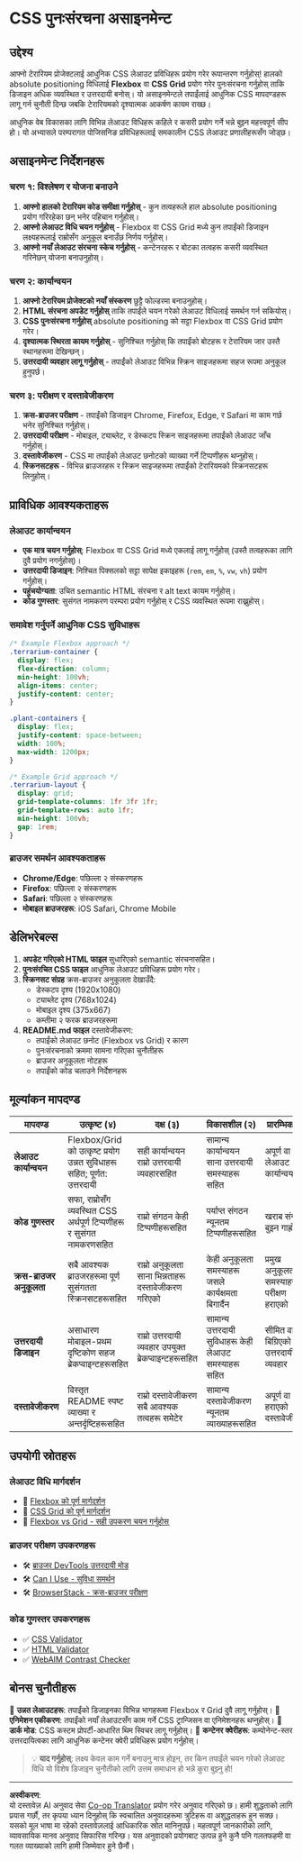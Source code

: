 <!--
CO_OP_TRANSLATOR_METADATA:
{
  "original_hash": "bee6762d4092a13fc7c338814963f980",
  "translation_date": "2025-10-22T17:00:16+00:00",
  "source_file": "3-terrarium/2-intro-to-css/assignment.md",
  "language_code": "ne"
}
-->
# CSS पुनःसंरचना असाइनमेन्ट

## उद्देश्य

आफ्नो टेरारियम प्रोजेक्टलाई आधुनिक CSS लेआउट प्रविधिहरू प्रयोग गरेर रूपान्तरण गर्नुहोस्! हालको absolute positioning विधिलाई **Flexbox** वा **CSS Grid** प्रयोग गरेर पुनःसंरचना गर्नुहोस् ताकि डिजाइन अधिक व्यवस्थित र उत्तरदायी बनोस्। यो असाइनमेन्टले तपाईंलाई आधुनिक CSS मापदण्डहरू लागू गर्न चुनौती दिन्छ जबकि टेरारियमको दृश्यात्मक आकर्षण कायम राख्छ।

आधुनिक वेब विकासका लागि विभिन्न लेआउट विधिहरू कहिले र कसरी प्रयोग गर्ने भन्ने बुझ्न महत्त्वपूर्ण सीप हो। यो अभ्यासले परम्परागत पोजिसनिङ प्रविधिहरूलाई समकालीन CSS लेआउट प्रणालीहरूसँग जोड्छ।

## असाइनमेन्ट निर्देशनहरू

### चरण १: विश्लेषण र योजना बनाउने
1. **आफ्नो हालको टेरारियम कोड समीक्षा गर्नुहोस्** - कुन तत्वहरूले हाल absolute positioning प्रयोग गरिरहेका छन् भनेर पहिचान गर्नुहोस्।
2. **आफ्नो लेआउट विधि चयन गर्नुहोस्** - Flexbox वा CSS Grid मध्ये कुन तपाईंको डिजाइन लक्ष्यहरूलाई राम्रोसँग अनुकूल बनाउँछ निर्णय गर्नुहोस्।
3. **आफ्नो नयाँ लेआउट संरचना स्केच गर्नुहोस्** - कन्टेनरहरू र बोटका तत्वहरू कसरी व्यवस्थित गरिनेछन् योजना बनाउनुहोस्।

### चरण २: कार्यान्वयन
1. **आफ्नो टेरारियम प्रोजेक्टको नयाँ संस्करण** छुट्टै फोल्डरमा बनाउनुहोस्।
2. **HTML संरचना अपडेट गर्नुहोस्** ताकि तपाईंले चयन गरेको लेआउट विधिलाई समर्थन गर्न सकियोस्।
3. **CSS पुनःसंरचना गर्नुहोस्** absolute positioning को सट्टा Flexbox वा CSS Grid प्रयोग गरेर।
4. **दृश्यात्मक स्थिरता कायम गर्नुहोस्** - सुनिश्चित गर्नुहोस् कि तपाईंको बोटहरू र टेरारियम जार उस्तै स्थानहरूमा देखिन्छन्।
5. **उत्तरदायी व्यवहार लागू गर्नुहोस्** - तपाईंको लेआउट विभिन्न स्क्रिन साइजहरूमा सहज रूपमा अनुकूल हुनुपर्छ।

### चरण ३: परीक्षण र दस्तावेजीकरण
1. **क्रस-ब्राउजर परीक्षण** - तपाईंको डिजाइन Chrome, Firefox, Edge, र Safari मा काम गर्छ भनेर सुनिश्चित गर्नुहोस्।
2. **उत्तरदायी परीक्षण** - मोबाइल, ट्याब्लेट, र डेस्कटप स्क्रिन साइजहरूमा तपाईंको लेआउट जाँच गर्नुहोस्।
3. **दस्तावेजीकरण** - CSS मा तपाईंको लेआउट छनोटको व्याख्या गर्ने टिप्पणीहरू थप्नुहोस्।
4. **स्क्रिनसटहरू** - विभिन्न ब्राउजरहरू र स्क्रिन साइजहरूमा तपाईंको टेरारियमको स्क्रिनसटहरू लिनुहोस्।

## प्राविधिक आवश्यकताहरू

### लेआउट कार्यान्वयन
- **एक मात्र चयन गर्नुहोस्**: Flexbox वा CSS Grid मध्ये एकलाई लागू गर्नुहोस् (उस्तै तत्वहरूका लागि दुवै प्रयोग नगर्नुहोस्)।
- **उत्तरदायी डिजाइन**: निश्चित पिक्सलको सट्टा सापेक्ष इकाइहरू (`rem`, `em`, `%`, `vw`, `vh`) प्रयोग गर्नुहोस्।
- **पहुंचयोग्यता**: उचित semantic HTML संरचना र alt text कायम गर्नुहोस्।
- **कोड गुणस्तर**: सुसंगत नामकरण परम्परा प्रयोग गर्नुहोस् र CSS व्यवस्थित रूपमा राख्नुहोस्।

### समावेश गर्नुपर्ने आधुनिक CSS सुविधाहरू
```css
/* Example Flexbox approach */
.terrarium-container {
  display: flex;
  flex-direction: column;
  min-height: 100vh;
  align-items: center;
  justify-content: center;
}

.plant-containers {
  display: flex;
  justify-content: space-between;
  width: 100%;
  max-width: 1200px;
}

/* Example Grid approach */
.terrarium-layout {
  display: grid;
  grid-template-columns: 1fr 3fr 1fr;
  grid-template-rows: auto 1fr;
  min-height: 100vh;
  gap: 1rem;
}
```

### ब्राउजर समर्थन आवश्यकताहरू
- **Chrome/Edge**: पछिल्ला २ संस्करणहरू
- **Firefox**: पछिल्ला २ संस्करणहरू  
- **Safari**: पछिल्ला २ संस्करणहरू
- **मोबाइल ब्राउजरहरू**: iOS Safari, Chrome Mobile

## डेलिभरेबल्स

1. **अपडेट गरिएको HTML फाइल** सुधारिएको semantic संरचनासहित।
2. **पुनःसंरचित CSS फाइल** आधुनिक लेआउट प्रविधिहरू प्रयोग गरेर।
3. **स्क्रिनसट संग्रह** क्रस-ब्राउजर अनुकूलता देखाउँदै:
   - डेस्कटप दृश्य (1920x1080)
   - ट्याब्लेट दृश्य (768x1024) 
   - मोबाइल दृश्य (375x667)
   - कम्तीमा २ फरक ब्राउजरहरूमा
4. **README.md फाइल** दस्तावेजीकरण:
   - तपाईंको लेआउट छनोट (Flexbox vs Grid) र कारण
   - पुनःसंरचनाको क्रममा सामना गरिएका चुनौतीहरू
   - ब्राउजर अनुकूलता नोटहरू
   - तपाईंको कोड चलाउने निर्देशनहरू

## मूल्यांकन मापदण्ड

| मापदण्ड | उत्कृष्ट (४) | दक्ष (३) | विकासशील (२) | प्रारम्भिक (१) |
|----------|---------------|----------------|---------------|---------------|
| **लेआउट कार्यान्वयन** | Flexbox/Grid को उत्कृष्ट प्रयोग उन्नत सुविधाहरू सहित; पूर्णत: उत्तरदायी | सही कार्यान्वयन राम्रो उत्तरदायी व्यवहारसहित | सामान्य कार्यान्वयन साना उत्तरदायी समस्याहरू सहित | अपूर्ण वा गलत लेआउट कार्यान्वयन |
| **कोड गुणस्तर** | सफा, राम्रोसँग व्यवस्थित CSS अर्थपूर्ण टिप्पणीहरू र सुसंगत नामकरणसहित | राम्रो संगठन केही टिप्पणीहरूसहित | पर्याप्त संगठन न्यूनतम टिप्पणीहरूसहित | खराब संगठन; बुझ्न गाह्रो |
| **क्रस-ब्राउजर अनुकूलता** | सबै आवश्यक ब्राउजरहरूमा पूर्ण सुसंगतता स्क्रिनसटहरूसहित | राम्रो अनुकूलता साना भिन्नताहरू दस्तावेजीकरण गरिएको | केही अनुकूलता समस्याहरू जसले कार्यक्षमता बिगार्दैन | प्रमुख अनुकूलता समस्याहरू वा परीक्षण हराएको |
| **उत्तरदायी डिजाइन** | असाधारण मोबाइल-प्रथम दृष्टिकोण सहज ब्रेकप्वाइन्टहरूसहित | राम्रो उत्तरदायी व्यवहार उपयुक्त ब्रेकप्वाइन्टहरूसहित | सामान्य उत्तरदायी सुविधाहरू केही लेआउट समस्याहरू सहित | सीमित वा बिग्रिएको उत्तरदायी व्यवहार |
| **दस्तावेजीकरण** | विस्तृत README स्पष्ट व्याख्या र अन्तर्दृष्टिहरूसहित | राम्रो दस्तावेजीकरण सबै आवश्यक तत्वहरू समेटेर | सामान्य दस्तावेजीकरण न्यूनतम व्याख्याहरूसहित | अपूर्ण वा हराएको दस्तावेजीकरण |

## उपयोगी स्रोतहरू

### लेआउट विधि मार्गदर्शन
- 📖 [Flexbox को पूर्ण मार्गदर्शन](https://css-tricks.com/snippets/css/a-guide-to-flexbox/)
- 📖 [CSS Grid को पूर्ण मार्गदर्शन](https://css-tricks.com/snippets/css/complete-guide-grid/)
- 📖 [Flexbox vs Grid - सही उपकरण चयन गर्नुहोस्](https://blog.webdevsimplified.com/2022-11/flexbox-vs-grid/)

### ब्राउजर परीक्षण उपकरणहरू
- 🛠️ [ब्राउजर DevTools उत्तरदायी मोड](https://developer.chrome.com/docs/devtools/device-mode/)
- 🛠️ [Can I Use - सुविधा समर्थन](https://caniuse.com/)
- 🛠️ [BrowserStack - क्रस-ब्राउजर परीक्षण](https://www.browserstack.com/)

### कोड गुणस्तर उपकरणहरू
- ✅ [CSS Validator](https://jigsaw.w3.org/css-validator/)
- ✅ [HTML Validator](https://validator.w3.org/)
- ✅ [WebAIM Contrast Checker](https://webaim.org/resources/contrastchecker/)

## बोनस चुनौतीहरू

🌟 **उन्नत लेआउटहरू**: तपाईंको डिजाइनका विभिन्न भागहरूमा Flexbox र Grid दुवै लागू गर्नुहोस्।
🌟 **एनिमेशन एकीकरण**: तपाईंको नयाँ लेआउटसँग काम गर्ने CSS ट्रान्जिसन वा एनिमेशनहरू थप्नुहोस्।
🌟 **डार्क मोड**: CSS कस्टम प्रोपर्टी-आधारित थिम स्विचर लागू गर्नुहोस्।
🌟 **कन्टेनर क्वेरीहरू**: कम्पोनेन्ट-स्तर उत्तरदायित्वका लागि आधुनिक कन्टेनर क्वेरी प्रविधिहरू प्रयोग गर्नुहोस्।

> 💡 **याद गर्नुहोस्**: लक्ष्य केवल काम गर्ने बनाउनु मात्र होइन, तर किन तपाईंले चयन गरेको लेआउट विधि यो विशेष डिजाइन चुनौतीको लागि उत्तम समाधान हो भन्ने कुरा बुझ्नु हो!

---

**अस्वीकरण**:  
यो दस्तावेज़ AI अनुवाद सेवा [Co-op Translator](https://github.com/Azure/co-op-translator) प्रयोग गरेर अनुवाद गरिएको छ। हामी शुद्धताको लागि प्रयास गर्छौं, तर कृपया ध्यान दिनुहोस् कि स्वचालित अनुवादहरूमा त्रुटिहरू वा अशुद्धताहरू हुन सक्छ। यसको मूल भाषा मा रहेको दस्तावेज़लाई आधिकारिक स्रोत मानिनुपर्छ। महत्वपूर्ण जानकारीको लागि, व्यावसायिक मानव अनुवाद सिफारिस गरिन्छ। यस अनुवादको प्रयोगबाट उत्पन्न हुने कुनै पनि गलतफहमी वा गलत व्याख्याको लागि हामी जिम्मेवार हुने छैनौं।